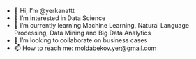 - 👋 Hi, I’m @yerkanattt
- 👀 I’m interested in Data Science
- 🌱 I’m currently learning Machine Learning, Natural Language Processing, Data Mining and Big Data Analytics
- 💞️ I’m looking to collaborate on business cases
- 📫 How to reach me: moldabekov.yer@gmail.com

<!---
yerkanattt/yerkanattt is a ✨ special ✨ repository because its `README.md` (this file) appears on your GitHub profile.
You can click the Preview link to take a look at your changes.
--->
